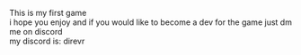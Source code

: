 This is my first game<br>
i hope you enjoy and if you would like to become a dev for the game just dm me on discord<br>
my discord is: direvr